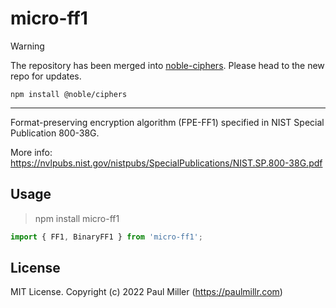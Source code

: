 # micro-ff1

> [!WARNING]  
> The repository has been merged into [noble-ciphers](https://github.com/paulmillr/noble-ciphers). Please head to the new repo for updates.

    npm install @noble/ciphers

---

Format-preserving encryption algorithm (FPE-FF1) specified in NIST Special Publication 800-38G.

More info: https://nvlpubs.nist.gov/nistpubs/SpecialPublications/NIST.SP.800-38G.pdf

## Usage

> npm install micro-ff1

```ts
import { FF1, BinaryFF1 } from 'micro-ff1';
```

## License

MIT License. Copyright (c) 2022 Paul Miller (https://paulmillr.com)
